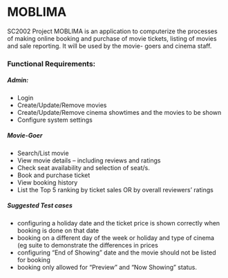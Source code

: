 # MOBLIMA
SC2002 Project
MOBLIMA is an application to computerize the processes of making online booking and
purchase of movie tickets, listing of movies and sale reporting. It will be used by the movie-
goers and cinema staff.
### Functional Requirements:
##### Admin:
- Login
- Create/Update/Remove movies
- Create/Update/Remove cinema showtimes and the movies to be shown
- Configure system settings
##### Movie-Goer
- Search/List movie
- View movie details – including reviews and ratings
- Check seat availability and selection of seat/s.
- Book and purchase ticket
- View booking history
- List the Top 5 ranking by ticket sales OR by overall reviewers’ ratings

##### Suggested Test cases
- configuring a holiday date and the ticket price is shown correctly when
booking is done on that date
- booking on a different day of the week or holiday and type of cinema (eg
suite to demonstrate the differences in prices
- configuring “End of Showing” date and the movie should not be listed for
booking
- booking only allowed for “Preview” and “Now Showing” status.
